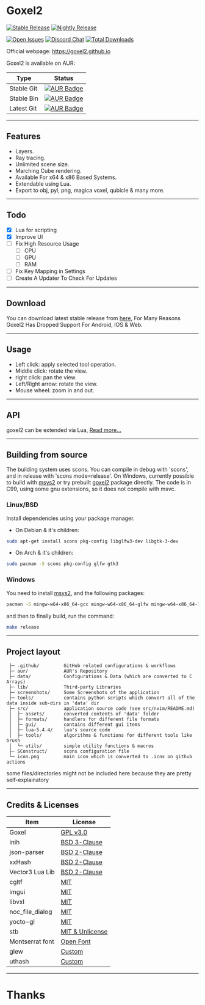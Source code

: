 # Goxel2

[![Stable Release](https://github.com/goxel2/goxel2/actions/workflows/release.yml/badge.svg)](https://github.com/goxel2/goxel2/releases)
[![Nightly Release](https://github.com/goxel2/goxel2/actions/workflows/nightly.yml/badge.svg)](https://github.com/goxel2/goxel2/actions/workflows/nightly.yml)

[![Open Issues](https://img.shields.io/github/issues/goxel2/goxel2)](https://github.com/goxel2/goxel2/issues)
[![Discord Chat](https://img.shields.io/discord/998971119623209090?color=7289DA&label=discord)](https://discord.gg/YXx3afnzzW)
[![Total Downloads](https://img.shields.io/github/downloads/goxel2/goxel2/total)](https://github.com/goxel2/goxel2/releases)

Official webpage: https://goxel2.github.io

Goxel2 is available on AUR:

|   Type            |                          Status                                                                                 |
|-------------------|-----------------------------------------------------------------------------------------------------------------|
| Stable Git        | [![AUR Badge](https://img.shields.io/aur/version/goxel2)](https://aur.archlinux.org/packages/goxel2)            |
| Stable Bin        | [![AUR Badge](https://img.shields.io/aur/version/goxel2-bin)](https://aur.archlinux.org/packages/goxel2-bin)    |
| Latest Git        | [![AUR Badge](https://img.shields.io/aur/version/goxel2-git)](https://aur.archlinux.org/packages/goxel2-git)    |

---
## Features

- Layers.
- Ray tracing.
- Unlimited scene size.
- Marching Cube rendering.
- Available For x64 & x86 Based Systems.
- Extendable using Lua.
- Export to obj, pyl, png, magica voxel, qubicle & many more.

---
## Todo
- [x] Lua for scripting
- [x] Improve UI
- [ ] Fix High Resource Usage
	- [ ] CPU
	- [ ] GPU
	- [ ] RAM

- [ ] Fix Key Mapping in Settings
- [ ] Create A Updater To Check For Updates

---
## Download

You can download latest stable release from [here](https://github.com/pegvin/goxel2/releases/latest), For Many Reasons Goxel2 Has Dropped Support For Android, IOS & Web.

---
## Usage

- Left click: apply selected tool operation.
- Middle click: rotate the view.
- right click: pan the view.
- Left/Right arrow: rotate the view.
- Mouse wheel: zoom in and out.

---
## API
goxel2 can be extended via Lua, [Read more...](https://github.com/goxel2/goxel2/wiki/Lua-API)

---
## Building from source

The building system uses scons.  You can compile in debug with 'scons', and in
release with 'scons mode=release'.  On Windows, currently possible to build
with [msys2](https://www.msys2.org/) or try prebuilt
[goxel2](https://github.com/pegvin/goxel2/releases/latest) package directly.
The code is in C99, using some gnu extensions, so it does not compile
with msvc.

### Linux/BSD

Install dependencies using your package manager.

- On Debian & it's children:

```bash
sudo apt-get install scons pkg-config libglfw3-dev libgtk-3-dev
```

- On Arch & it's children:

```bash
sudo pacman -S scons pkg-config glfw gtk3
```

### Windows

You need to install [msys2](https://www.msys2.org/), and the following packages:

```bash
pacman -S mingw-w64-x86_64-gcc mingw-w64-x86_64-glfw mingw-w64-x86_64-libtre-git scons make
```

and then to finally build, run the command:

```bash
make release
```

---

## Project layout

```
 ├─ .github/         GitHub related configurations & workflows
 ├─ aur/             AUR's Repository
 ├─ data/            Configurations & Data (which are converted to C Arrays)
 ├─ lib/             Third-party Libraries
 ├─ screenshots/     Some Screenshots of the application
 ├─ tools/           contains python scripts which convert all of the data inside sub-dirs in 'data' dir
 ├─ src/             application source code (see src/nvim/README.md)
 │  ├─ assets/       converted contents of 'data' folder
 │  ├─ formats/      handlers for different file formats
 │  ├─ gui/          contains different gui items
 │  ├─ lua-5.4.4/    lua's source code
 │  ├─ tools/        algorithms & functions for different tools like brush
 │  └─ utils/        simple utility functions & macros
 ├─ SConstruct/      scons configuration file
 └─ icon.png         main icon which is converted to .icns on github actions
```

some files/directories might not be included here because they are pretty self-explainatory

---

## Credits & Licenses

|       Item        |                          License                           |
|-------------------|------------------------------------------------------------|
| Goxel             | [GPL v3.0](https://github.com/guillaumechereau/goxel)      |
| inih              | [BSD 3-Clause](https://github.com/benhoyt/inih)            |
| json-parser       | [BSD 2-Clause](https://github.com/udp/json-parser)         |
| xxHash            | [BSD 2-Clause](https://github.com/Cyan4973/xxHash)         |
| Vector3 Lua Lib   | [BSD 2-Clause](https://github.com/topameng/CsToLua/blob/master/tolua/Assets/Lua/Vector3.lua)      |
| cgltf             | [MIT](https://github.com/jkuhlmann/cgltf)                  |
| imgui             | [MIT](https://github.com/ocornut/imgui)                    |
| libvxl            | [MIT](https://github.com/xtreme8000/libvxl)                |
| noc_file_dialog   | [MIT](https://github.com/guillaumechereau/noc)             |
| yocto-gl          | [MIT](https://github.com/xelatihy/yocto-gl)                |
| stb               | [MIT & Unlicense](https://github.com/nothings/stb)         |
| Montserrat font   | [Open Font](https://fonts.google.com/specimen/Montserrat)  |
| glew              | [Custom](https://github.com/nigels-com/glew)               |
| uthash            | [Custom](https://github.com/troydhanson/uthash)            |

---

# Thanks
